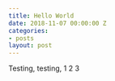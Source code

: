 ```yaml
---
title: Hello World
date: 2018-11-07 00:00:00 Z
categories:
- posts
layout: post
---
```


Testing, testing, 1 2 3

